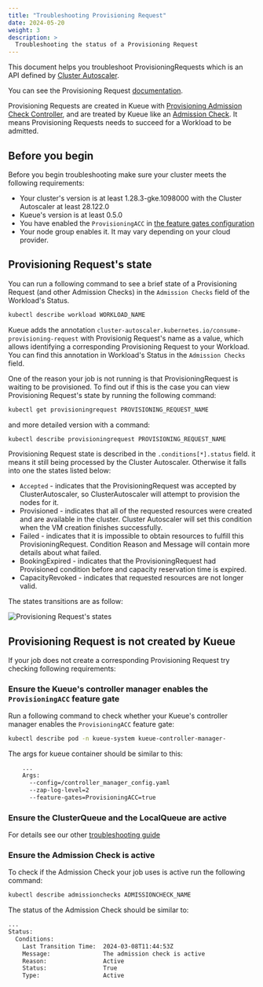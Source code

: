 ```yaml
---
title: "Troubleshooting Provisioning Request"
date: 2024-05-20
weight: 3
description: >
  Troubleshooting the status of a Provisioning Request
---
```


This document helps you troubleshoot ProvisioningRequests which is an API defined by [Cluster Autoscaler](https://github.com/kubernetes/autoscaler/blob/4872bddce2bcc5b4a5f6a3d569111c11b8a2baf4/cluster-autoscaler/provisioningrequest/apis/autoscaling.x-k8s.io/v1beta1/types.go#L41).

You can see the Provisioning Request [documentation](https://cloud.google.com/kubernetes-engine/docs/how-to/provisioningrequest).

Provisioning Requests are created in Kueue with [Provisioning Admission Check Controller](/docs/admission-check-controllers/provisioning/), and are treated by Kueue like an [Admission Check](/docs/concepts/admission_check/). It means Provisioning Requests needs to succeed for a Workload to be admitted.

## Before you begin

Before you begin troubleshooting make sure your cluster meets the following requirements:
- Your cluster's version is at least 1.28.3-gke.1098000 with the Cluster Autoscaler at least 28.122.0
- Kueue's version is at least 0.5.0
- You have enabled the `ProvisioningACC` in [the feature gates configuration](/docs/installation/#change-the-feature-gates-configuration)
- Your node group enables it. It may vary depending on your cloud provider.

## Provisioning Request's state

You can run a following command to see a brief state of a Provisioning Request (and other Admission Checks) in the `Admission Checks` field of the Workload's Status.

```bash
kubectl describe workload WORKLOAD_NAME
```

Kueue adds the annotation `cluster-autoscaler.kubernetes.io/consume-provisioning-request` with Provisionig Request's name as a value, which allows identifying a corresponding Provisioning Request to your Workload. You can find this annotation in Workload's Status in the `Admission Checks` field.

One of the reason your job is not running is that ProvisioningRequest is waiting to be provisioned. To find out if this is the case you can view Provisioning Request's state by running the following command:

```bash
kubectl get provisioningrequest PROVISIONING_REQUEST_NAME
```

and more detailed version with a command:

```bash
kubectl describe provisioningrequest PROVISIONING_REQUEST_NAME
```

Provisioning Request state is described in the `.conditions[*].status` field.  it means it still being processed by the Cluster Autoscaler. Otherwise it falls into one the states listed below:
- `Accepted` - indicates that the ProvisioningRequest was accepted by ClusterAutoscaler, so ClusterAutoscaler will attempt to provision the nodes for it.
- Provisioned - indicates that all of the requested resources were created and are available in the cluster. Cluster Autoscaler will set this condition when the VM creation finishes successfully.
- Failed - indicates that it is impossible to obtain resources to fulfill this ProvisioningRequest.	Condition Reason and Message will contain more details about what failed.
- BookingExpired - indicates that the ProvisioningRequest had Provisioned condition before and capacity reservation time is expired.
- CapacityRevoked - indicates that requested resources are not longer valid.

The states transitions are as follow:

![Provisioning Request's states](/images/prov-req-states.svg)

## Provisioning Request is not created by Kueue

If your job does not create a corresponding Provisioning Request try checking following requirements:

### Ensure the Kueue's controller manager enables the `ProvisioningACC` feature gate

Run a following command to check whether your Kueue's controller manager enables the `ProvisioningACC` feature gate:

```bash
kubectl describe pod -n kueue-system kueue-controller-manager-
```

The args for kueue container should be similar to this:

```bash
    ...
    Args:
      --config=/controller_manager_config.yaml
      --zap-log-level=2
      --feature-gates=ProvisioningACC=true
```

### Ensure the ClusterQueue and the LocalQueue are active

For details see our other [troubleshooting guide](/docs/tasks/troubleshooting/troubleshooting_queues/)


### Ensure the Admission Check is active

To check if the Admission Check your job uses is active run the following command:

```bash
kubectl describe admissionchecks ADMISSIONCHECK_NAME
```

The status of the Admission Check should be similar to:

```bash
...
Status:
  Conditions:
    Last Transition Time:  2024-03-08T11:44:53Z
    Message:               The admission check is active
    Reason:                Active
    Status:                True
    Type:                  Active
```
